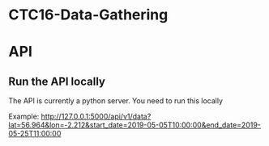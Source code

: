 # CTC16-Data-Gathering

# API
## Run the API locally
The API is currently a python server. You need to run this locally

Example: 
http://127.0.0.1:5000/api/v1/data?lat=56.964&lon=-2.212&start_date=2019-05-05T10:00:00&end_date=2019-05-25T11:00:00
